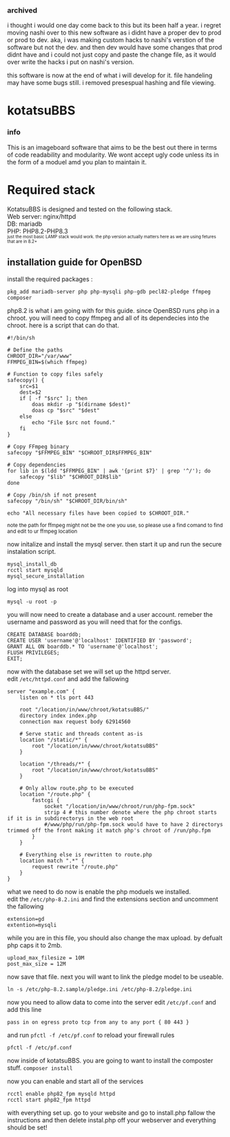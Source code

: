 ### archived

i thought i would one day come back to this but its been half a year.
i regret moving nashi over to this new software as i didnt have a proper dev to prod or prod to dev.
aka, i was making custom hacks to nashi's verstion of the software but not the dev. and then dev would have some changes that prod didnt have and i could not just copy and paste the change file, as it would over write the hacks i put on nashi's version.

this software is now at the end of what i will develop for it. file handeling may have some bugs still. i removed presespual hashing and file viewing.

# kotatsuBBS

### info

This is an imageboard software that aims to be the best out there in terms of code readability and modularity.
We wont accept ugly code unless its in the form of a moduel amd you plan to maintain it.

# Required stack

KotatsuBBS is designed and tested on the following stack.<br>
Web server: nginx/httpd<br>
DB: mariadb<br>
PHP: PHP8.2-PHP8.3<br>
<sub><sub>just the most basic LAMP stack would work. the php version actually matters here as we are using fetures that are in 8.2+</sub></sub>

## installation guide for OpenBSD

install the required packages :

```
pkg_add mariadb-server php php-mysqli php-gdb pecl82-pledge ffmpeg composer
```

php8.2 is what i am going with for this guide.
since OpenBSD runs php in a chroot. you will need to copy ffmpeg and all of its dependecies into the chroot.
here is a script that can do that.

```
#!/bin/sh

# Define the paths
CHROOT_DIR="/var/www"
FFMPEG_BIN=$(which ffmpeg)

# Function to copy files safely
safecopy() {
    src=$1
    dest=$2
    if [ -f "$src" ]; then
        doas mkdir -p "$(dirname $dest)"
        doas cp "$src" "$dest"
    else
        echo "File $src not found."
    fi
}

# Copy FFmpeg binary
safecopy "$FFMPEG_BIN" "$CHROOT_DIR$FFMPEG_BIN"

# Copy dependencies
for lib in $(ldd "$FFMPEG_BIN" | awk '{print $7}' | grep '^/'); do
    safecopy "$lib" "$CHROOT_DIR$lib"
done

# Copy /bin/sh if not present
safecopy "/bin/sh" "$CHROOT_DIR/bin/sh"

echo "All necessary files have been copied to $CHROOT_DIR."

```

<sub>note the path for ffmpeg might not be the one you use, so please use a find comand to find and edit to ur ffmpeg location</sub>

now initalize and install the mysql server.
then start it up and run the secure instalation script.

```
mysql_install_db
rcctl start mysqld
mysql_secure_installation
```

log into mysql as root

```
mysql -u root -p
```

you will now need to create a database and a user account.
remeber the username and password as you will need that for the configs.

```mysql
CREATE DATABASE boarddb;
CREATE USER 'username'@'localhost' IDENTIFIED BY 'password';
GRANT ALL ON boarddb.* TO 'username'@'localhost';
FLUSH PRIVILEGES;
EXIT;
```

now with the database set we will set up the httpd server.<br>
edit `/etc/httpd.conf` and add the fallowing

```
server "example.com" {
	listen on * tls port 443

	root "/location/in/www/chroot/kotatsuBBS/"
	directory index index.php
	connection max request body 62914560

	# Serve static and threads content as-is
	location "/static/*" {
		root "/location/in/www/chroot/kotatsuBBS"
	}

	location "/threads/*" {
		root "/location/in/www/chroot/kotatsuBBS"
	}

	# Only allow route.php to be executed
	location "/route.php" {
		fastcgi {
			socket "/location/in/www/chroot/run/php-fpm.sock"
			strip 4 # this number denote where the php chroot starts if it is in subdirectorys in the web root
			#/www/php/run/php-fpm.sock would have to have 2 directorys trimmed off the front making it match php's chroot of /run/php.fpm
		}
	}

	# Everything else is rewritten to route.php
	location match ".*" {
		request rewrite "/route.php"
	}
}

```

what we need to do now is enable the php moduels we installed.<br>
edit the `/etc/php-8.2.ini` and find the extensions section and uncomment the fallowing<br>

```
extension=gd
extention=mysqli
```

while you are in this file, you should also change the max upload. by defualt php caps it to 2mb.

```
upload_max_filesize = 10M
post_max_size = 12M
```

now save that file. next you will want to link the pledge model to be useable.

```
ln -s /etc/php-8.2.sample/pledge.ini /etc/php-8.2/pledge.ini

```

now you need to allow data to come into the server
edit `/etc/pf.conf` and add this line

```
pass in on egress proto tcp from any to any port { 80 443 }
```

and run `pfctl -f /etc/pf.conf` to reload your firewall rules

```
pfctl -f /etc/pf.conf
```

now inside of kotatsuBBS. you are going to want to install the composter stuff. `composer install`

now you can enable and start all of the services<br>

```
rcctl enable php82_fpm mysqld httpd
rcctl start php82_fpm httpd
```

with everything set up. go to your website and go to install.php
fallow the instructions and then delete instal.php off your webserver and everything should be set!
